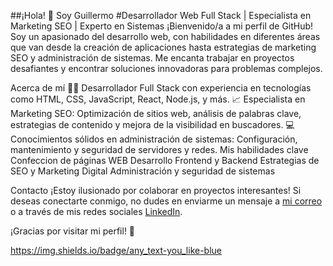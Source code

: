 ##¡Hola! 👋 Soy Guillermo
#Desarrollador Web Full Stack | Especialista en Marketing SEO | Experto en Sistemas
¡Bienvenido/a a mi perfil de GitHub! Soy un apasionado del desarrollo web, con habilidades en diferentes áreas que van desde la creación de aplicaciones hasta estrategias de marketing SEO y administración de sistemas. Me encanta trabajar en proyectos desafiantes y encontrar soluciones innovadoras para problemas complejos.

Acerca de mí
👨‍💻 Desarrollador Full Stack con experiencia en tecnologías como HTML, CSS, JavaScript, React, Node.js, y más.
📈 Especialista en Marketing SEO: Optimización de sitios web, análisis de palabras clave, estrategias de contenido y mejora de la visibilidad en buscadores.
💻 Conocimientos sólidos en administración de sistemas: Configuración, mantenimiento y seguridad de servidores y redes.
Mis habilidades clave
Confeccion de páginas WEB
Desarrollo Frontend y Backend
Estrategias de SEO y Marketing Digital
Administración y seguridad de sistemas

Contacto
¡Estoy ilusionado por colaborar en proyectos interesantes! Si deseas conectarte conmigo, no dudes en enviarme un mensaje a [mi correo](guilleweb1931@gmail.com) o a través de mis redes sociales [LinkedIn](linkedin.com/in/guillermo-álvarez).

¡Gracias por visitar mi perfil! 🚀

 https://img.shields.io/badge/any_text-you_like-blue
